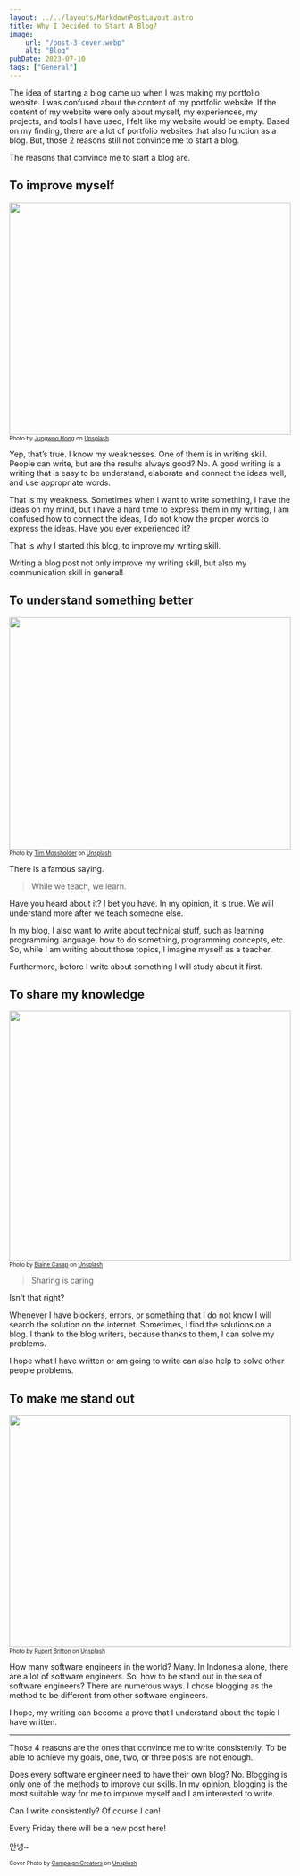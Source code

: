 ```yaml
---
layout: ../../layouts/MarkdownPostLayout.astro
title: Why I Decided to Start A Blog?
image:
    url: "/post-3-cover.webp"
    alt: "Blog"
pubDate: 2023-07-10
tags: ["General"]
---
```

The idea of starting a blog came up when I was making my portfolio website. I was confused about the content of my portfolio website. If the content of my website were only about myself, my experiences, my projects, and tools I have used, I felt like my website would be empty. Based on my finding, there are a lot of portfolio websites that also function as a blog. But, those 2 reasons still not convince me to start a blog.

The reasons that convince me to start a blog are.

## To improve myself

<img style="width:100%;height:26rem;object-fit:cover;margin-bottom: 0px;" src="https://media.graphassets.com/PJys46ZiR3SfyOf2Gf0O" class="rounded">
<font size="1">Photo by <a href="https://unsplash.com/@hjwinunsplsh?utm_source=unsplash&utm_medium=referral&utm_content=creditCopyText">Jungwoo Hong</a> on <a href="https://unsplash.com/photos/cYUMaCqMYvI?utm_source=unsplash&utm_medium=referral&utm_content=creditCopyText">Unsplash</a></font>

Yep, that’s true. I know my weaknesses. One of them is in writing skill. People can write, but are the results always good? No. A good writing is a writing that is easy to be understand, elaborate and connect the ideas well, and use appropriate words.

That is my weakness. Sometimes when I want to write something, I have the ideas on my mind, but I have a hard time to express them in my writing, I am confused how to connect the ideas, I do not know the proper words to express the ideas. Have you ever experienced it?

That is why I started this blog, to improve my writing skill.

Writing a blog post not only improve my writing skill, but also my communication skill in general!

## To understand something better

<img style="width:100%;height:26rem;object-fit:cover;margin-bottom: 0px;" src="https://media.graphassets.com/hoWh7HbNRmSCFw08DXzU" class="rounded">
<font size="1">Photo by <a href="https://unsplash.com/@timmossholder?utm_source=unsplash&utm_medium=referral&utm_content=creditCopyText">Tim Mossholder</a> on <a href="https://unsplash.com/photos/WE_Kv_ZB1l0?utm_source=unsplash&utm_medium=referral&utm_content=creditCopyText">Unsplash</a></font>

There is a famous saying.

> While we teach, we learn.
>

Have you heard about it? I bet you have. In my opinion, it is true. We will understand more after we teach someone else.

In my blog, I also want to write about technical stuff, such as learning programming language, how to do something, programming concepts, etc. So, while I am writing about those topics, I imagine myself as a teacher.

Furthermore, before I write about something I will study about it first.

## To share my knowledge

<img style="width:100%;height:28rem;object-fit:cover;margin-bottom: 0px;" src="https://media.graphassets.com/ev5Jt1cxTT2Slchj6omx" class="rounded">
<font size="1">Photo by <a href="https://unsplash.com/es/@ecasap?utm_source=unsplash&utm_medium=referral&utm_content=creditCopyText">Elaine Casap</a> on <a href="https://unsplash.com/photos/qgHGDbbSNm8?utm_source=unsplash&utm_medium=referral&utm_content=creditCopyText">Unsplash</a></font>

> Sharing is caring
>

Isn't that right?

Whenever I have blockers, errors, or something that I do not know I will search the solution on the internet. Sometimes, I find the solutions on a blog. I thank to the blog writers, because thanks to them, I can solve my problems.

I hope what I have written or am going to write can also help to solve other people problems.

## To make me stand out

<img style="width:100%;height:26rem;object-fit:cover;margin-bottom: 0px;" src="https://media.graphassets.com/xE73DFIaRDCOQkRj2se1" class="rounded">
<font size="1">Photo by <a href="https://unsplash.com/@rupert_britton?utm_source=unsplash&utm_medium=referral&utm_content=creditCopyText">Rupert Britton</a> on <a href="https://unsplash.com/photos/l37N7a1lL6w?utm_source=unsplash&utm_medium=referral&utm_content=creditCopyText">Unsplash</a></font>

How many software engineers in the world? Many. In Indonesia alone, there are a lot of software engineers. So, how to be stand out in the sea of software engineers? There are numerous ways. I chose blogging as the method to be different from other software engineers.

I hope, my writing can become a prove that I understand about the topic I have written.

---

Those 4 reasons are the ones that convince me to write consistently. To be able to achieve my goals, one, two, or three posts are not enough.

Does every software engineer need to have their own blog? No. Blogging is only one of the methods to improve our skills. In my opinion, blogging is the most suitable way for me to improve myself and I am interested to write.

Can I write consistently? Of course I can!

Every Friday there will be a new post here!

안녕~

<font size="1">Cover Photo by <a href="https://unsplash.com/@campaign_creators?utm_source=unsplash&utm_medium=referral&utm_content=creditCopyText">Campaign Creators</a> on <a href="https://unsplash.com/photos/K1Sq9qG-c70?utm_source=unsplash&utm_medium=referral&utm_content=creditCopyText">Unsplash</a></font>
